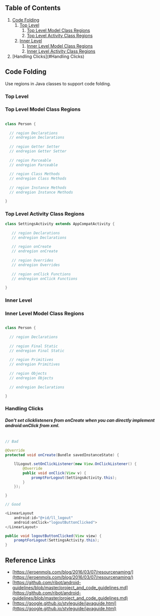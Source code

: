 ## Table of Contents
  1. [Code Folding](#code-folding)
      1. [Top Level](#top-level)
          1. [Top Level Model Class Regions](#top-level-model-class-regions)
          1. [Top Level Activity Class Regions](#top-level-activity-class-regions)
      1. [Inner Level](#inner-level)
          1. [Inner Level Model Class Regions](#inner-level-model-class-regions)
          1. [Inner Level Activity Class Regions](#inner-level-activity-class-regions)
  1. [Handling Clicks](#Handling Clicks)

## Code Folding

Use regions in Java classes to support code folding.

### Top Level

### Top Level Model Class Regions

````java

class Person {
  
  // region Declarations
  // endregion Declarations
  
  // region Getter Setter
  // endregion Getter Setter
  
  // region Parceable
  // endregion Parceable
  
  // region Class Methods
  // endregion Class Methods
  
  // region Instance Methods
  // endregion Instance Methods

}

````

### Top Level Activity Class Regions

````java
class SettingsActivity extends AppCompatActivity {
   
   // region Declarations
   // endregion Declarations
   
   // region onCreate
   // endregion onCreate
 
   // region Overrides
   // endregion Overrides
   
   // region onClick Functions
   // endregion onClick Functions
   
}
````

### Inner Level

### Inner Level Model Class Regions

````java

class Person {
  
  // region Declarations
  
  // region Final Static
  // endregion Final Static
  
  // region Primitives
  // endregion Primitives
  
  // region Objects 
  // endregion Objects
  
  // endregion Declarations

}

````

### Handling Clicks

##### Don't set clicklisteners from onCreate when you can directly implement android:onClick from xml.

````java

// Bad

@Override
protected void onCreate(Bundle savedInstanceState) {

    llLogout.setOnClickListener(new View.OnClickListener() {
        @Override
        public void onClick(View v) {
            promptForLogout(SettingsActivity.this);
        }
    });

}

// Good

<LinearLayout
    android:id="@+id/ll_logout"
    android:onClick="logoutButtonClicked">
</LinearLayout>

public void logoutButtonClicked(View view) {
    promptForLogout(SettingsActivity.this);
}
````

## Reference Links

* [https://jeroenmols.com/blog/2016/03/07/resourcenaming/](https://jeroenmols.com/blog/2016/03/07/resourcenaming/)
* [https://github.com/ribot/android-guidelines/blob/master/project_and_code_guidelines.md](https://github.com/ribot/android-guidelines/blob/master/project_and_code_guidelines.md)
* [https://google.github.io/styleguide/javaguide.html](https://google.github.io/styleguide/javaguide.html)
